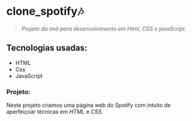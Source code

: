 <h1> clone_spotify🎶 </h1>
  
>_Projeto da imã para desenvolvimento em Html, CSS e javaScript._

## Tecnologias usadas:
+ HTML
+ Css
+ JavaScript

### Projeto:
Neste projeto criamos uma página web do Spotify  com intuito de
aperfeiçoar técnicas em *HTML* e *CSS*.

  









